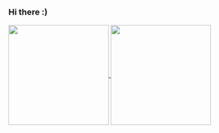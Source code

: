 ### Hi there :)
<a href="https://github.com/plinkr/github-readme-stats">
  <img height=200 align="center" src="https://github-readme-stats-theta-pearl.vercel.app/api?username=plinkr&show_icons=true&theme=transparent&hide_title=1&include_all_commits=true&rank_icon=default" />
</a>
<a href="https://github.com/plinkr/github-readme-stats">
  <img height=200 align="center" src="https://github-readme-stats-theta-pearl.vercel.app/api/top-langs/?username=plinkr&layout=compact&hide_progress=true&theme=transparent&hide=html,css&exclude_repo=atds3&card_width=320" />
</a>

<!--
**plinkr/plinkr** is a ✨ _special_ ✨ repository because its `README.md` (this file) appears on your GitHub profile.

Here are some ideas to get you started:

- 🔭 I’m currently working on ...
- 🌱 I’m currently learning ...
- 👯 I’m looking to collaborate on ...
- 🤔 I’m looking for help with ...
- 💬 Ask me about ...
- 📫 How to reach me: ...
- 😄 Pronouns: ...
- ⚡ Fun fact: ...
-->
